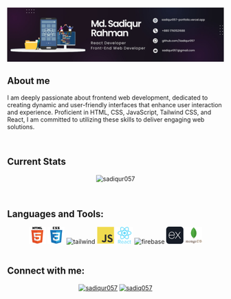 ![Banner Image](images/banner.jpg)


## About me
I am deeply passionate about frontend web development, dedicated to creating dynamic and user-friendly interfaces that enhance user interaction and experience. Proficient in HTML, CSS, JavaScript, Tailwind CSS, and React, I am committed to utilizing these skills to deliver engaging web solutions.

<br>

## Current Stats
<p align='center'><img align="center" src="https://github-readme-streak-stats.herokuapp.com/?user=sadiqur057&" alt="sadiqur057" /></p>
<br>

## Languages and Tools:
<p align="center">
  <img src="https://raw.githubusercontent.com/devicons/devicon/master/icons/html5/html5-original-wordmark.svg" alt="html5" width="40" height="40"/>
  <img src="https://raw.githubusercontent.com/devicons/devicon/master/icons/css3/css3-original-wordmark.svg" alt="css3" width="40" height="40"/>
  <img src="https://www.vectorlogo.zone/logos/tailwindcss/tailwindcss-icon.svg" alt="tailwind" width="40" height="40"/>
  <img src="https://raw.githubusercontent.com/devicons/devicon/master/icons/javascript/javascript-original.svg" alt="javascript" width="40" height="40"/>
  <img src="https://raw.githubusercontent.com/devicons/devicon/master/icons/react/react-original-wordmark.svg" alt="react" width="40" height="40"/>
  <img src="https://www.vectorlogo.zone/logos/firebase/firebase-icon.svg" alt="firebase" width="40" height="40"/>
  <img src="./images/express.png" alt="express" width="40" height="40"/> 
  <img src="https://raw.githubusercontent.com/devicons/devicon/master/icons/mongodb/mongodb-original-wordmark.svg" alt="mongodb" width="40" height="40"/>
  
<br>


<br>

## Connect with me:
<p align="center">
<a href="https://linkedin.com/in/sadiqur057" target="blank"><img align="center" src="https://raw.githubusercontent.com/rahuldkjain/github-profile-readme-generator/master/src/images/icons/Social/linked-in-alt.svg" alt="sadiqur057" height="30" width="40" /></a>
<a href="https://fb.com/sadiq057" target="blank"><img align="center" src="https://raw.githubusercontent.com/rahuldkjain/github-profile-readme-generator/master/src/images/icons/Social/facebook.svg" alt="sadiq057" height="30" width="40" /></a>
</p>